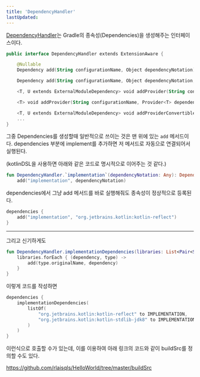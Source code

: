 ```yaml
---
title: 'DependencyHandler'
lastUpdated: 
---
```


[DependencyHandler](https://docs.gradle.org/current/javadoc/org/gradle/api/artifacts/dsl/DependencyHandler.html)는 Gradle의 종속성(Dependencies)을 생성해주는 인터페이스이다.

```kotlin
public interface DependencyHandler extends ExtensionAware {

    @Nullable
    Dependency add(String configurationName, Object dependencyNotation);

    Dependency add(String configurationName, Object dependencyNotation, Closure configureClosure);

    <T, U extends ExternalModuleDependency> void addProvider(String configurationName, Provider<T> dependencyNotation, Action<? super U> configuration);

    <T> void addProvider(String configurationName, Provider<T> dependencyNotation);

    <T, U extends ExternalModuleDependency> void addProviderConvertible(String configurationName, ProviderConvertible<T> dependencyNotation, Action<? super U> configuration);
    ...
}
```

그중 Dependencies를 생성할때 일반적으로 쓰이는 것은 맨 위에 있는 `add` 메서드이다. dependencies 부분에 implement를 추가하면 저 메서드로 자동으로 연결되어서 실행된다.

(kotlinDSL을 사용하면 아래와 같은 코드로 명시적으로 이어주는 것 같다.)

```kotlin
fun DependencyHandler.`implementation`(dependencyNotation: Any): Dependency? =
    add("implementation", dependencyNotation)
```

dependencies에서 그냥 add 메서드를 바로 실행해줘도 종속성이 정상적으로 등록된다.

```kotlin
dependencies {
    add("implementation", "org.jetbrains.kotlin:kotlin-reflect")
}
```

---

그리고 신기하게도

```kotlin
fun DependencyHandler.implementationDependencies(libraries: List<Pair<String, ImplementationType>>) {
    libraries.forEach { (dependency, type) ->
        add(type.originalName, dependency)
    }
}
```

이렇게 코드를 작성하면

```kotlin
dependencies {
    implementationDependencies(
        listOf(
            "org.jetbrains.kotlin:kotlin-reflect" to IMPLEMENTATION,
            "org.jetbrains.kotlin:kotlin-stdlib-jdk8" to IMPLEMENTATION
        )
    )
}
```

이런식으로 호출할 수가 있는데, 이를 이용하여 아래 링크의 코드와 같이 buildSrc를 정의할 수도 있다.

https://github.com/rlaisqls/HelloWorld/tree/master/buildSrc
